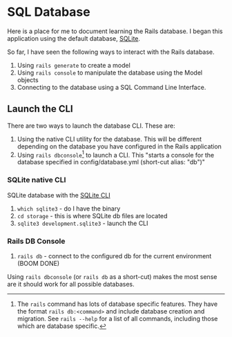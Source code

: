 # SQL Database

Here is a place for me to document learning the Rails database. I began this application using the default database, [SQLite](https://sqlite.org/index.html).

So far, I have seen the following ways to interact with the Rails database. 
  1. Using `rails generate` to create a model
  1. Using `rails console` to manipulate the database using the Model objects
  1. Connecting to the database using a SQL Command Line Interface.

## Launch the CLI
There are two ways to launch the database CLI. These are:
  1. Using the native CLI utility for the database. This will be different depending on the database you have configured in the Rails application
  1. Using `rails dbconsole`[^1] to launch a CLI. This "starts a console for the database specified in config/database.yml (short-cut alias: "db")" 

### SQLite native CLI
SQLite database with the [SQLite CLI](https://sqlite.org/cli.html)
   1. `which sqlite3` - do I have the binary
   1. `cd storage` - this is where SQLite db files are located
   1. `sqlite3 development.sqlite3` - launch the CLI

### Rails DB Console
   1. `rails db` - connect to the configured db for the current environment (BOOM DONE)


Using `rails dbconsole` (or `rails db` as a short-cut) makes the most sense are it should work for all possible databases.




[^1]: The `rails` command has lots of database specific features. They have the format `rails db:<command>` and include database creation and migration. See `rails --help` for a list of all commands, including those which are database specific.